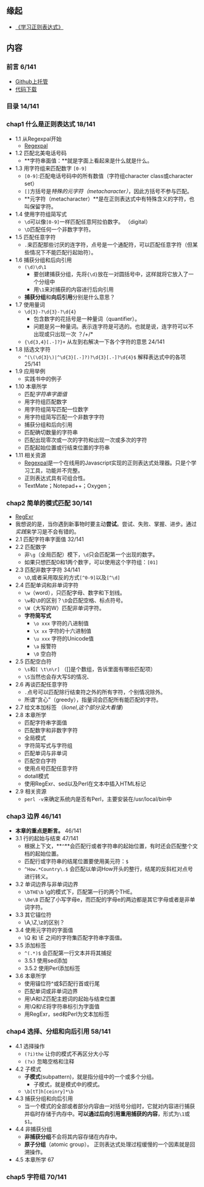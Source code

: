 ##  缘起
+ [《学习正则表达式》](https://book.douban.com/subject/22601258/)

##  内容
###  前言 6/141
+ [Github上托管](https://github.com/michaeljamesfitzgerald/Introducing-Regular-Expressions)
+ [代码下载](http://examples.oreilly.com/0636920012337/examples.zip)

###  目录 14/141

###  chap1 什么是正则表达式 18/141
+ 1.1 从Regexpal开始
	+ [Regexpal](www.regexpal.com)
+ 1.2 匹配北美电话号码
	+ **字符串面值：**就是字面上看起来是什么就是什么。
+ 1.3 用字符组来匹配数字  `[0-9]`
	+ `[0-9]`:匹配电话号码中的所有数值（字符组character class或character set）
	+ `[]`方括号是*特殊的元字符（metacharacter）*，因此方括号不参与匹配。
	+ **元字符（metacharacter）**是在正则表达式中有特殊含义的字符，也叫保留字符。
+ 1.4 使用字符组简写式
	+ `\d`可以像`[0-9]`一样匹配任意阿拉伯数字。 （digital）
	+ `\D`匹配任何一个非数字字符。
+ 1.5 匹配任意字符
	+ `.`来匹配那些讨厌的连字符，点号是一个通配符，可以匹配任意字符（但某些情况下不能匹配行起始符）。
+ 1.6 捕获分组和后向引用
	+ `(\d)\d\1`
		+ 要创建捕获分组，先将`{\d}`放在一对圆括号中，这样就将它放入了一个分组中
		+ 用`\1`来对捕获的内容进行后向引用
	+ **捕获分组**和**向后引用**分别是什么意思？ 
+ 1.7 使用量词 
	+ `\d{3}-?\d{3}-?\d{4}`
		+ 包含数字的花括号是一种量词（quantifier）。
		+ 问题是另一种量词。表示连字符是可选的。也就是说，连字符可以不出现或只出现一次 ？/+/*
	+ `{\d{3,4}[.-]?}+` 从左到右解决一下各个字符的意思  24/141  
+ 1.8 括选文字符
	+ `^(\(\d{3}\)|^\d{3}[.-]?)?\d{3}[.-]?\d{4}$` 解释表达式中的各项  25/141
+ 1.9 应用举例 
	+ 实践书中的例子
+ 1.10 本章所学 
	+ 匹配*字符串字面值*
	+ 用字符组匹配数字
	+ 用字符组简写匹配一位数字
	+ 用字符组简写匹配一个非数字字符
	+ 捕获分组和后向引用
	+ 匹配确切数量的字符串
	+ 匹配出现零次或一次的字符和出现一次或多次的字符
	+ 匹配起始位置或行结束位置的字符串
+ 1.11 相关资源
	+ [Regexpal](www.regexpal.com)是一个在线用的Javascript实现的正则表达式处理器。只是个学习工具，功能并不完整。
	+ 正则表达式具有可组合性。
	+ TextMate；Notepad++；Oxygen；

###  chap2 简单的模式匹配  30/141
+ [RegExr](http://gskinner.com/RegExr)
+ 我想说的是，当你遇到新事物时要主动**尝试**。尝试、失败、掌握、进步。通过*实践*来学习是不会有错的。
+ 2.1 匹配字符串字面值  32/141
+ 2.2 匹配数字
	+ 非`\g`（全局匹配）模下，`\d`只会匹配第一个出现的数字。
	+ 如果只想匹配0和1两个数字，可以使用这个字符组：`[01]`
+ 2.3 匹配非数字字符 34/141
	+ `\D`,或者采用取反的方式`[^0-9]`以及`[^\d]`
+ 2.4 匹配单词和非单词字符
	+ `\w`（word），只匹配字母、数字和下划线。
	+ `\w`和`\D`的区别？`\D`会匹配空格、标点符号。
	+ `\W`（大写的W）匹配非单词字符。
	+ **字符简写式**
		+ `\o xxx` 字符的八进制值
		+ `\x xx`  字符的十六进制值
		+ `\u xxx` 字符的Unicode值
		+ `\a`  报警符
		+ `\0`  空白符
+ 2.5 匹配空白符
	+ `\s`和`[ \t\n\r]` （[]是个数组，告诉里面有哪些匹配项）
	+ `\S`当然也会存大写S的情况、
+ 2.6 再谈匹配任意字符
	+ `.`点号可以匹配除行结束符之外的所有字符，个别情况除外。
	+ 所谓“贪心”（greedy），指量词会匹配所有能匹配的字符。
+ 2.7 给文本加标签  （*lionel,这个部分没大看懂*）
+ 2.8 本章所学
	+ 匹配字符串字面值 
	+ 匹配数字和非数字字符
	+ 全局模式
	+ 字符简写式与字符组
	+ 匹配单词与非单词
	+ 匹配空白字符
	+ 使用点号匹配任意字符
	+ dotall模式
	+ 使用RegExr、sed以及Perl在文本中插入HTML标记
+ 2.9 相关资源 
	+ `perl -v`来确定系统内是否有Perl，主要安装在/usr/local/bin中
 
### chap3 边界 46/141
+ **本章的重点是断言。** 46/141
+ 3.1 行的起始与结束  47/141
	+ 根据上下文，**`^`**会匹配行或者字符串的起始位置，有时还会匹配整个文档的起始位置。
	+ 匹配行或字符串的结尾位置要使用美元符：`$`
	+ `^How.*Country\.$` 会匹配以单词How开头的整行，结尾的反斜杠对点号进行转义。
+ 3.2 单词边界与非单词边界
	+ `\bTHE\b` \g的模式下，匹配第一行的两个THE。
	+ `\Be\B` 匹配了小写字母e，而匹配的字母e的两边都是其它字母或者是非单词字符。
+ 3.3 其它锚位符
	+ \A,\Z,\z的区别？
+ 3.4 使用元字符的字面值
	+ \Q 和 \E 之间的字符集匹配字符串字面值。
+ 3.5 添加标签 
	+ `^(.*)$` 会匹配第一行文本并将其捕捉
	+ 3.5.1 使用sed添加
	+ 3.5.2 使用Perl添加标签
+ 3.6 本章所学
	+ 使用锚位符^或$匹配行首或行尾
	+ 匹配单词或非单词边界
	+ 用\A和\Z匹配主题词的起始与结束位置
	+ 用\Q和\E将字符串标引为字面值
	+ 用RegExr，sed和Perl为文本加标签

###  chap4 选择、分组和向后引用 58/141
+ 4.1 选择操作
	+ `(?i)the` 让你的模式不再区分大小写
	+ `(?x)` 忽略空格和注释
+ 4.2 子模式
	+ **子模式**(subpattern)，就是指分组中的一个或多个分组。
		+ 子模式，就是模式中的模式。
	+ `\b[tT]h[ceinry]*\b`
+ 4.3 捕获分组和向后引用
	+ 当一个模式的全部或者部分内容由一对括号分组时，它就对内容进行捕获并临时存储于内存中。**可以通过后向引用重用捕获的内容**，形式为`\1`或`$1`。
+ 4.4 非捕获分组
	+ **非捕获分组**不会将其内容存储在内存中。
	+ **原子分组**（atomic group）。 正则表达式处理过程缓慢的一个因素就是回溯操作。
+ 4.5 本章所学  67

###  chap5 字符组 70/141